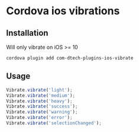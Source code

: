# Cordova ios vibrations

## Installation

Will only vibrate on iOS >= 10

`cordova plugin add com-dtech-plugins-ios-vibrate`

## Usage

``` Javascript
Vibrate.vibrate('light');
Vibrate.vibrate('medium');
Vibrate.vibrate('heavy');
Vibrate.vibrate('success');
Vibrate.vibrate('warning');
Vibrate.vibrate('error');
Vibrate.vibrate('selectionChanged');
```
